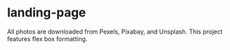 # landing-page

All photos are downloaded from Pexels, Pixabay, and Unsplash.
This project features flex box formatting. 